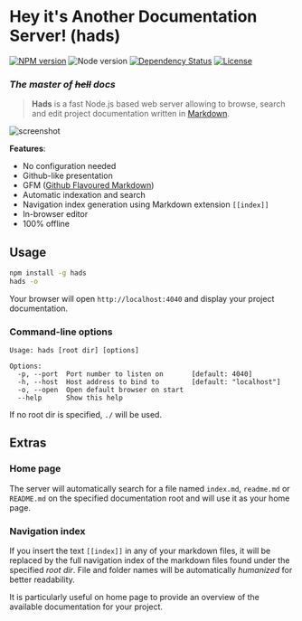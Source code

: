 # Hey it's Another Documentation Server! (hads)

[![NPM version](https://img.shields.io/npm/v/hads.svg)](https://www.npmjs.com/package/hads)
![Node version](https://img.shields.io/node/v/hads.svg)
[![Dependency Status](https://img.shields.io/david/sinedied/hads.svg)](https://david-dm.org/sinedied/hads)
[![License](https://img.shields.io/npm/l/hads.svg)](LICENSE)

### *The master of ~~hell~~ docs*

> **Hads** is a fast Node.js based web server allowing to browse, search and edit project documentation written in
[Markdown](http://daringfireball.net/projects/markdown/).


![screenshot](https://cloud.githubusercontent.com/assets/593151/18916305/4dcdf5ba-8594-11e6-8eff-831153b784fb.png)

**Features**:

- No configuration needed
- Github-like presentation
- GFM ([Github Flavoured Markdown](https://guides.github.com/features/mastering-markdown/))
- Automatic indexation and search
- Navigation index generation using Markdown extension `[[index]]`
- In-browser editor
- 100% offline


## Usage

```bash
npm install -g hads
hads -o
```

Your browser will open `http://localhost:4040` and display your project documentation.

### Command-line options

```
Usage: hads [root dir] [options]

Options:
  -p, --port  Port number to listen on       [default: 4040]
  -h, --host  Host address to bind to        [default: "localhost"]
  -o, --open  Open default browser on start
  --help      Show this help
```

If no root dir is specified, `./` will be used.

## Extras

### Home page
 
The server will automatically search for a file named `index.md`, `readme.md` or `README.md` on the specified
documentation root and will use it as your home page.

### Navigation index

If you insert the text `[[index]]` in any of your markdown files, it will be replaced by the full navigation index of
the markdown files found under the specified *root dir*. File and folder names will be automatically *humanized* for
better readability.

It is particularly useful on home page to provide an overview of the available documentation for your project.
